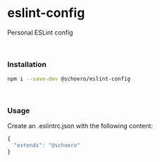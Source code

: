 # eslint-config

Personal ESLint config

<br/>

### Installation

```sh
npm i --save-dev @schoero/eslint-config
```

<br/>

### Usage

Create an .eslintrc.json with the following content:

```js
{
  "extends": "@schoero"
}
```
